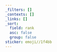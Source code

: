```yaml
---
_filters: []
_contexts: []
_links: []
_sort:
  field: rank
  asc: false
  group: false
sticker: emoji//1f4bb
---
```

